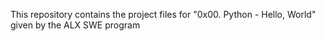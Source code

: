 This repository contains the project files for "0x00. Python - Hello, World" given by the ALX SWE program
